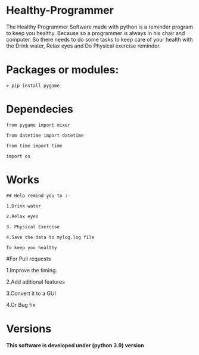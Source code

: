 # Healthy-Programmer
The Healthy Programmer Software made with python is a reminder program to keep you healthy. Because so a programmer is always in his chair and computer. So there needs to do some tasks to keep care of your health with the Drink water, Relax eyes and Do Physical exercise reminder.

# Packages or modules:

`> pip install pygame`

# Dependecies

`from pygame import mixer`

`from datetime import datetime`

`from time import time`

`import os`

# Works

`## Help remind you to :- `

`1.Drink water` 

`2.Relax eyes`

`3. Physical Exercise`

`4.Save the data to mylog.log file`

`To keep you healthy`

#For Pull requests

1.Improve the timing.

2.Add aditional features

3.Convert it to a GUI

4.Or Bug fix

# Versions

**This software is developed under (python 3.9) version**

